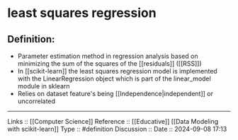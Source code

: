 # least squares regression

## Definition:

- Parameter estimation method in regression analysis based on minimizing the sum of the squares of the [[residuals]] ([[RSS]])
- In [[scikit-learn]] the least squares regression model is implemented with the LinearRegression object which is part of the linear_model module in sklearn
- Relies on dataset feature's being [[Independence|independent]] or uncorrelated
---
Links ::  [[Computer Science]] 
Reference ::  [[Educative]] [[Data Modeling with scikit-learn]]
Type :: #definition
Discussion ::
Date :: 2024-09-08 17:13